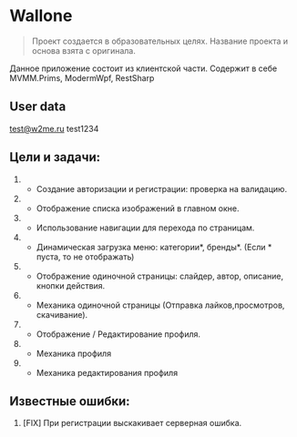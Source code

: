 # Wallone

> Проект создается в образовательных целях. Название проекта и основа взята с оригинала.

Данное приложение состоит из клиентской части. Содержит в себе MVMM.Prims, ModermWpf, RestSharp

## User data
test@w2me.ru   test1234

## Цели и задачи:
1. + Создание авторизации и регистрации: проверка на валидацию.
2. + Отображение списка изображений в главном окне.
3. + Использование навигации для перехода по страницам.
4. + Динамическая загрузка меню: категории*, бренды*. (Если * пуста, то не отображать)
5. + Отображение одиночной страницы: слайдер, автор, описание, кнопки действия.
5. - Механика одиночной страницы (Отправка лайков,просмотров, скачивание).
6. + Отображение / Редактирование профиля.
7. + Механика профиля
8. + Механика редактирования профиля

## Известные ошибки:
1. [FIX] При регистрации выскакивает серверная ошибка.
